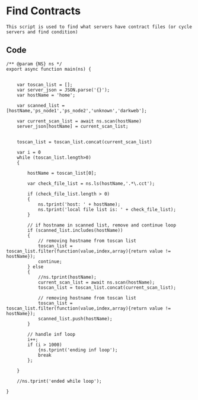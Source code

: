 
# Find Contracts
    
    This script is used to find what servers have contract files (or cycle servers and find condition)
    
## Code

    /** @param {NS} ns */
    export async function main(ns) {

        
        var toscan_list = [];
        var server_json = JSON.parse('{}');
        var hostName = 'home';

        var scanned_list = [hostName,'ps_node1','ps_node2','unknown','darkweb'];

        var current_scan_list = await ns.scan(hostName)
        server_json[hostName] = current_scan_list;

        
        toscan_list = toscan_list.concat(current_scan_list)

        var i = 0
        while (toscan_list.length>0)
        {

            hostName = toscan_list[0];

            var check_file_list = ns.ls(hostName,'.*\.cct');

            if (check_file_list.length > 0)
            {
                ns.tprint('host: ' + hostName);
                ns.tprint('local file list is: ' + check_file_list);
            }

            // if hostname in scanned list, remove and continue loop
            if (scanned_list.includes(hostName))
            {
                // removing hostname from toscan list
                toscan_list = toscan_list.filter(function(value,index,array){return value != hostName});
                continue;
            } else
            {
                //ns.tprint(hostName);
                current_scan_list = await ns.scan(hostName);
                toscan_list = toscan_list.concat(current_scan_list);

                // removing hostname from toscan list
                toscan_list = toscan_list.filter(function(value,index,array){return value != hostName});
                scanned_list.push(hostName);
            }

            // handle inf loop
            i++;
            if (i > 1000)
                {ns.tprint('ending inf loop');
                break
            };

        }

        //ns.tprint('ended while loop');

    }